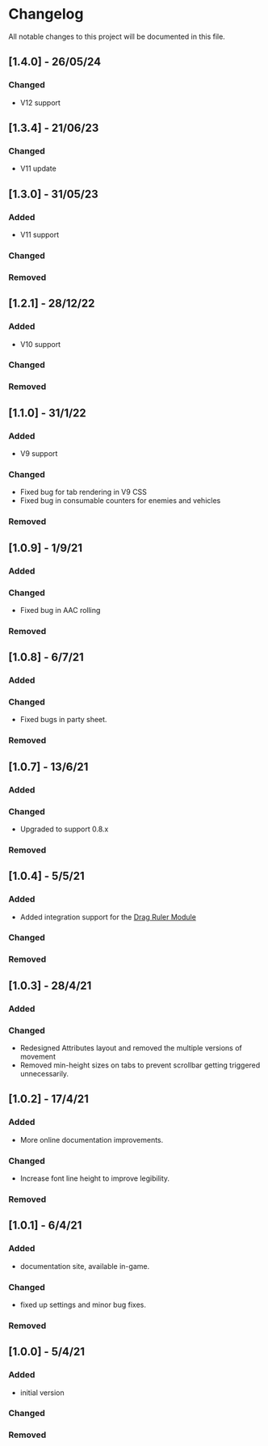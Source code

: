 # Changelog

All notable changes to this project will be documented in this file.

## [1.4.0] - 26/05/24
### Changed
- V12 support

## [1.3.4] - 21/06/23
### Changed
- V11 update

## [1.3.0] - 31/05/23
### Added
- V11 support
### Changed

### Removed
## [1.2.1] - 28/12/22

### Added

- V10 support

### Changed

### Removed

## [1.1.0] - 31/1/22

### Added

- V9 support

### Changed

- Fixed bug for tab rendering in V9 CSS
- Fixed bug in consumable counters for enemies and vehicles

### Removed

## [1.0.9] - 1/9/21

### Added

### Changed

- Fixed bug in AAC rolling

### Removed

## [1.0.8] - 6/7/21

### Added

### Changed

- Fixed bugs in party sheet.

### Removed

## [1.0.7] - 13/6/21

### Added

### Changed

- Upgraded to support 0.8.x

### Removed

## [1.0.4] - 5/5/21

### Added

- Added integration support for the [Drag Ruler Module](https://foundryvtt.com/packages/drag-ruler)

### Changed

### Removed

## [1.0.3] - 28/4/21

### Added

### Changed

- Redesigned Attributes layout and removed the multiple versions of movement
- Removed min-height sizes on tabs to prevent scrollbar getting triggered unnecessarily.

## [1.0.2] - 17/4/21

### Added

- More online documentation improvements.

### Changed

- Increase font line height to improve legibility.

### Removed

## [1.0.1] - 6/4/21

### Added

- documentation site, available in-game.

### Changed

- fixed up settings and minor bug fixes.

### Removed

## [1.0.0] - 5/4/21

### Added

- initial version

### Changed

### Removed
